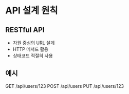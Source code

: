# API 설계 원칙

## RESTful API
- 자원 중심의 URL 설계
- HTTP 메서드 활용
- 상태코드 적절히 사용

## 예시
GET /api/users/123
POST /api/users
PUT /api/users/123
